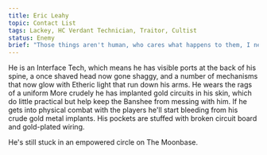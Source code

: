 ```yaml
---
title: Eric Leahy
topic: Contact List
tags: Lackey, HC Verdant Technician, Traitor, Cultist
status: Enemy
brief: "Those things aren't human, who cares what happens to them, I need power to survive."
---
```


He is an Interface Tech, which means he has visible ports at the back of his spine, a once shaved head now gone shaggy, and a number of mechanisms that now glow with Etheric light that run down his arms. He wears the rags of a uniform More crudely he has implanted gold circuits in his skin, which do little practical but help keep the Banshee from messing with him. If he gets into physical combat with the players he'll start bleeding from his crude gold metal implants. His pockets are stuffed with broken circuit board and gold-plated wiring.

He's still stuck in an empowered circle on The Moonbase. 